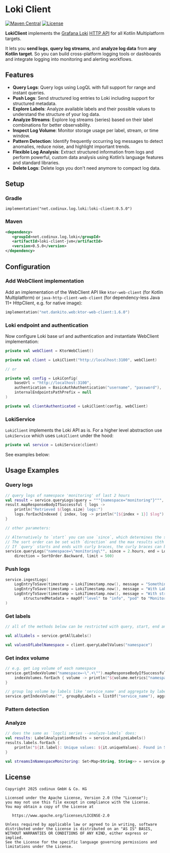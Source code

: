 # Loki Client
[![Maven Central](https://maven-badges.herokuapp.com/maven-central/net.codinux.log.loki/loki-client/badge.svg)](https://maven-badges.herokuapp.com/maven-central/net.codinux.log.loki/loki-client)
[![License](https://img.shields.io/badge/License-Apache_2.0-blue.svg)](https://opensource.org/licenses/Apache-2.0)


**LokiClient** implements the [Grafana Loki](https://grafana.com/docs/loki) [HTTP API](https://grafana.com/docs/loki/latest/reference/loki-http-api) for all Kotlin Multiplatform targets.

It lets you **send logs**, **query log streams**, and **analyze log data** from **any Kotlin target**. 
So you can build cross-platform logging tools or dashboards and integrate logging into monitoring and alerting workflows.


## Features

* **Query Logs**: Query logs using LogQL with full support for range and instant queries.
* **Push Logs**: Send structured log entries to Loki including support for structured metadata.
* **Explore Labels**: Analyze available labels and their possible values to understand the structure of your log data.
* **Analyze Streams**: Explore log streams (series) based on their label combinations for better observability.
* **Inspect Log Volume**: Monitor storage usage per label, stream, or time window.
* **Pattern Detection**: Identify frequently occurring log messages to detect anomalies, reduce noise, and highlight important trends.
* **Flexible Log Analysis**: Extract structured information from logs and perform powerful, custom data analysis using Kotlin’s language features and standard libraries.
* **Delete Logs**: Delete logs you don't need anymore to compact log data.


## Setup

### Gradle

```
implementation("net.codinux.log.loki:loki-client:0.5.0")
```

### Maven

```xml
<dependency>
   <groupId>net.codinux.log.loki</groupId>
   <artifactId>loki-client-jvm</artifactId>
   <version>0.5.0</version>
</dependency>
```



## Configuration

### Add WebClient implementation

Add an implementation of the WebClient API like `ktor-web-client` (for Kotlin Multiplatform) or `java-http-client-web-client` (for dependency-less Java 11+ HttpClient, e.g. for native image):

```kotlin
implementation("net.dankito.web:ktor-web-client:1.6.0")
```

### Loki endpoint and authentication

Now configure Loki base url and authentication and instantiate WebClient implementation:

```kotlin
private val webClient = KtorWebClient()

private val client = LokiClient("http://localhost:3100", webClient)

// or

private val config = LokiConfig(
    baseUrl = "http://localhost:3100",
    authentication = BasicAuthAuthentication("username", "password"),
    internalEndpointsPathPrefix = null
)

private val clientAuthenticated = LokiClient(config, webClient)
```


### LokiService

`LokiClient` implements the Loki API as is. For a higher level abstraction use `LokiService` which uses `LokiClient` under the hood:

```kotlin
private val service = LokiService(client)
```

See examples below:


## Usage Examples

### Query logs

```kotlin
// query logs of namespace 'monitoring' of last 2 hours
val result = service.queryLogs(query = """{namespace="monitoring"}""", start = LokiTimestamp(Instant.now().minusHours(2)))
result.mapResponseBodyIfSuccessful { logs ->
    println("Retrieved ${logs.size} logs:")
    logs.forEachIndexed { index, log -> println("[${index + 1}] $log") }
}

// other parameters:

// Alternatively to `start` you can use `since`, which determines the start relative to `end`.
// The sort order can be set with `direction` and the max results with `limit`.
// If `query` starts and ends with curly braces, the curly braces can be left away.
service.queryLogs("namespace=\"monitoring\"", since = 2.hours, end = LokiTimestamp.ofDate(2025, 8, 5), 
    direction = SortOrder.Backward, limit = 500)
```


### Push logs

```kotlin
service.ingestLogs(
    LogEntryToSave(timestamp = LokiTimestamp.now(), message = "Something important happened"),
    LogEntryToSave(timestamp = LokiTimestamp.now(), message = "With Labels", labels = mapOf("namespace" to "monitoring", "job" to "podlogs")),
    LogEntryToSave(timestamp = LokiTimestamp.now(), message = "With structured metadata", labels = mapOf("namespace" to "monitoring"), 
        structuredMetadata = mapOf("level" to "info", "pod" to "MonitoringApp-58f856b99-5gwtt")),
)
```


### Get labels

```kotlin
// all of the methods below can be restricted with query, start, end and since parameter

val allLabels = service.getAllLabels()

val valuesOfLabelNamespace = client.queryLabelValues("namespace")
```


### Get index volume

```kotlin
// e.g. get Log volume of each namespace
service.getIndexVolume("namespace=~\".+\"").mapResponseBodyIfSuccessful { response, indexVolumes ->
    indexVolumes.forEach { volume -> println("${volume.metrics["namespace"]}: ${volume.aggregatedValue}") }
}

// group log volume by labels like 'service_name' and aggregate by labels or series
service.getIndexVolume("", groupByLabels = listOf("service_name"), aggregateBy = AggregateBy.Labels)
```


### Pattern detection


### Analyze

```kotlin
// does the same as `logcli series --analyze-labels` does:
val results: LabelAnalyzationResults = service.analyzeLabels()
results.labels.forEach {
    println("${it.label}: Unique values: ${it.uniqueValues}. Found in Streams: ${it.foundInStreams}")
}

val streamsInNamespaceMonitoring: Set<Map<String, String>> = service.getAllStreams("namespace=~\"monitoring\"")
```


## License
```
Copyright 2025 codinux GmbH & Co. KG

Licensed under the Apache License, Version 2.0 (the "License");
you may not use this file except in compliance with the License.
You may obtain a copy of the License at

   https://www.apache.org/licenses/LICENSE-2.0

Unless required by applicable law or agreed to in writing, software
distributed under the License is distributed on an "AS IS" BASIS,
WITHOUT WARRANTIES OR CONDITIONS OF ANY KIND, either express or implied.
See the License for the specific language governing permissions and
limitations under the License.
```
